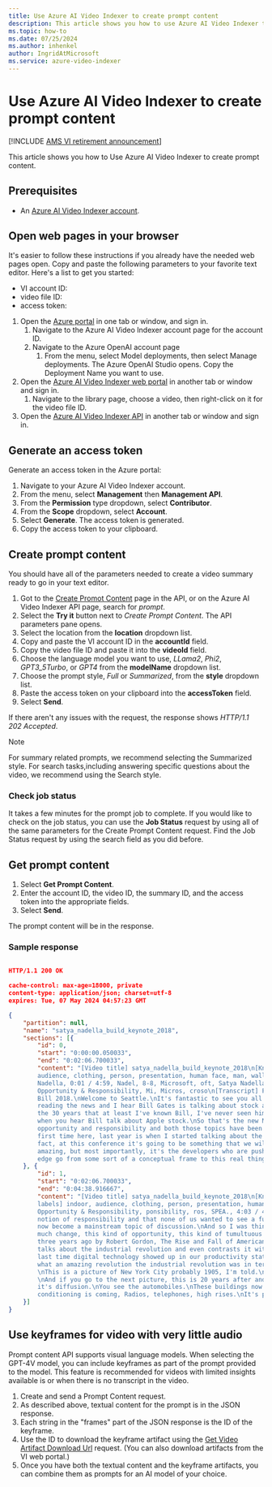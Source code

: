 ```yaml
---
title: Use Azure AI Video Indexer to create prompt content 
description: This article shows you how to use Azure AI Video Indexer to create prompt content. 
ms.topic: how-to
ms.date: 07/25/2024
ms.author: inhenkel
author: IngridAtMicrosoft
ms.service: azure-video-indexer
---
```


# Use Azure AI Video Indexer to create prompt content

[!INCLUDE [AMS VI retirement announcement](./includes/important-ams-retirement-abbreviated.md)]

This article shows you how to Use Azure AI Video Indexer to create prompt content.

## Prerequisites

- An [Azure AI Video Indexer account](/azure/azure-video-indexer/create-account?tabs=portal).

## Open web pages in your browser

It's easier to follow these instructions if you already have the needed web pages open. Copy and paste the following parameters to your favorite text editor. Here's a list to get you started:

- VI account ID:
- video file ID:
- access token:

1. Open the [Azure portal](https://portal.azure.com) in one tab or window, and sign in.
    1. Navigate to the Azure AI Video Indexer account page for the account ID.
    1. Navigate to the Azure OpenAI account page
        1. From the menu, select Model deployments, then select Manage deployments. The Azure OpenAI Studio opens. Copy the Deployment Name you want to use. 
1. Open the [Azure AI Video Indexer web portal](https://www.videoindexer.ai) in another tab or window and sign in.
    1. Navigate to the library page, choose a video, then right-click on it for the video file ID.
1. Open the [Azure AI Video Indexer API](https://api-portal.videoindexer.ai/) in another tab or window and sign in.

## Generate an access token

Generate an access token in the Azure portal:

1. Navigate to your Azure AI Video Indexer account.
1. From the menu, select **Management** then **Management API**.
1. From the **Permission** type dropdown, select **Contributor**.
1. From the **Scope** dropdown, select **Account**.
1. Select **Generate**. The access token is generated.
1. Copy the access token to your clipboard.

## Create prompt content

You should have all of the parameters needed to create a video summary ready to go in your text editor.

1. Got to the [Create Promot Content](https://api-portal.videoindexer.ai/api-details#api=Operations&operation=Create-Prompt-Content) page in the API, or on the Azure AI Video Indexer API page, search for *prompt*.
1. Select the **Try it** button next to *Create Prompt Content*. The API parameters pane opens.
1. Select the location from the **location** dropdown list.
1. Copy and paste the VI account ID in the **accountId** field.
1. Copy the video file ID and paste it into the **videoId** field.
1. Choose the language model you want to use, *LLama2*, *Phi2*, *GPT3_5Turbo*, or *GPT4* from the **modelName** dropdown list.
1. Choose the prompt style, *Full* or *Summarized*, from the **style** dropdown list.
1. Paste the access token on your clipboard into the **accessToken** field.
1. Select **Send**.

If there aren't any issues with the request, the response shows *HTTP/1.1 202 Accepted*.

> [!NOTE]
> For summary related prompts, we recommend selecting the Summarized style. For search tasks,including answering specific questions about the video, we recommend using the Search style. 

### Check job status

It takes a few minutes for the prompt job to complete. If you would like to check on the job status, you can use the **Job Status** request by using all of the same parameters for the Create Prompt Content request. Find the Job Status request by using the search field as you did before.

## Get prompt content

1. Select **Get Prompt Content**.
1. Enter the account ID, the video ID, the summary ID, and the access token into the appropriate fields.
1. Select **Send**.

The prompt content will be in the response.

### Sample response

```json

HTTP/1.1 200 OK

cache-control: max-age=18000, private
content-type: application/json; charset=utf-8
expires: Tue, 07 May 2024 04:57:23 GMT

{
    "partition": null,
    "name": "satya_nadella_build_keynote_2018",
    "sections": [{
        "id": 0,
        "start": "0:00:00.050033",
        "end": "0:02:06.700033",
        "content": "[Video title] satya_nadella_build_keynote_2018\n[Known people] Satya Nadella\n[Visual labels] indoor, 
        audience, clothing, person, presentation, human face, man, wall, footwear, glasses, auditorium, microphone\n[OCR] Satya, 
        Nadella, 0:01 / 4:59, Nadel, 8-8, Microsoft, oft, Satya Nadella, Chief Executive Officer, Micr, Microsoft Build, 
        Opportunity & Responsibility, Mi, Micros, croso\n[Transcript] Please welcome Satya Nadella.\nGood morning and welcome to 
        Bill 2018.\nWelcome to Seattle.\nIt's fantastic to see you all back here.\nYou know, this morning I got up and I was 
        reading the news and I hear Bill Gates is talking about stock and he's talking about the Apple stock.\nAnd I said, wow, in 
        the 30 years that at least I've known Bill, I've never seen him talk about stock.\nBut today must be a new day for sure 
        when you hear Bill talk about Apple stock.\nSo that's the new Microsoft for you.\nYou know last year we talked about 
        opportunity and responsibility and both those topics have been so far amplified.\nIt's unimaginable.\nIn fact, for the 
        first time here, last year is when I started talking about the Intelligent Edge, and 12 months after it's everywhere.\nIn 
        fact, at this conference it's going to be something that we will unpack in great detail.\nThe platform advances are pretty 
        amazing, but most importantly, it's the developers who are pushing these platform advances.\nSo to see the Intelligent 
        edge go from some sort of a conceptual frame to this real thing that's shaping the cloud is stunning."
    }, {
        "id": 1,
        "start": "0:02:06.700033",
        "end": "0:04:38.916667",
        "content": "[Video title] satya_nadella_build_keynote_2018\n[Known people] Satya Nadella\n[Detected objects] car\n[Visual 
        labels] indoor, audience, clothing, person, presentation, human face, man, footwear, glasses, outdoor\n[OCR] Microsoft, 
        Opportunity & Responsibility, ponsibility, ros, SPEA., 4:03 / 4:59\n[Transcript] Last year, we also talked about this 
        notion of responsibility and that none of us wanted to see a future that Huxley imagined or Orville imagined, and that's 
        now become a mainstream topic of discussion.\nAnd so I was thinking about the historical parallels, where there was this 
        much change, this kind of opportunity, this kind of tumultuous discussion.\nAnd I was reminded of a book that I read maybe 
        three years ago by Robert Gordon, The Rise and Fall of American Productivity or American Growth.\nAnd in there he in fact 
        talks about the industrial revolution and even contrasts it with the digital revolution.\nHe gives Peace C credit for the 
        last time digital technology showed up in our productivity stats, which is nice.\nBut in general he sort of talks about 
        what an amazing revolution the industrial revolution was in terms of its broad sectoral impact and productivity and growth.
        \nThis is a picture of New York City probably 1905, I'm told.\nFlat iron building and what you see is horse carriages.    
        \nAnd if you go to the next picture, this is 20 years after and you see all the artefacts of the industrial revolution and 
        it's diffusion.\nYou see the automobiles.\nThese buildings now are beginning to have sewage systems, drainage, air 
        conditioning is coming, Radios, telephones, high rises.\nIt's pretty amazing."
    }]
}

```

## Use keyframes for video with very little audio

Prompt content API supports visual language models. When selecting the GPT-4V model, you can include keyframes as part of the prompt provided to the model. This feature is recommended for videos with limited insights available is or when there is no transcript in the video.

1. Create and send a Prompt Content request.
1. As described above, textual content for the prompt is in the JSON response.
1. Each string in the "frames" part of the JSON response is the ID of the keyframe. 
1. Use the ID to download the keyframe artifact using the [Get Video Artifact Download Url](https://api-portal.videoindexer.ai/api-details#api=Operations&operation=Get-Video-Artifact-Download-Url) request. (You can also download artifacts from the VI web portal.)
1. Once you have both the textual content and the keyframe artifacts, you can combine them as prompts for an AI model of your choice. 
